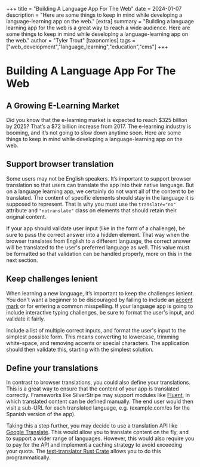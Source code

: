 +++
title = "Building A Language App For The Web"
date = 2024-01-07
description = "Here are some things to keep in mind while developing a language-learning app on the web."
[extra]
summary = "Building a language learning app for the web is a great way to reach a wide audience. Here are some things to keep in mind while developing a language-learning app on the web."
author = "Tyler Trout"
[taxonomies]
tags = ["web_development","language_learning","education","cms"]
+++

# Building A Language App For The Web

## A Growing E-Learning Market
Did you know that the e-learning market is expected to reach $325 billion by 2025? That’s a $72 billion increase from 2017. The e-learning industry is booming, and it’s not going to slow down anytime soon. Here are some things to keep in mind while developing a language-learning app on the web.

## Support browser translation
Some users may not be English speakers. It’s important to support browser translation so that users can translate the app into their native language. But on a language learning app, we certainly do not want all of the content to be translated. The content of specific elements should stay in the language it is supposed to represent. That is why you must use the `translate="no"` attribute and `"notranslate"` class on elements that should retain their original content.

If your app should validate user input (like in the form of a challenge), be sure to pass the correct answer into a hidden element. That way when the browser translates from English to a different language, the correct answer will be translated to the user's preferred language as well. This value must be formatted so that validation can be handled properly, more on this in the next section.

## Keep challenges lenient
When learning a new language, it’s important to keep the challenges lenient. You don't want a beginner to be discouraged by failing to include an [accent mark](https://www.npmjs.com/package/remove-accents) or for entering a common misspelling. If your language app is going to include interactive typing challenges, be sure to format the user's input, and validate it fairly.

Include a list of multiple correct inputs, and format the user's input to the simplest possible form. This means converting to lowercase, trimming white-space, and removing accents or special characters. The application should then validate this, starting with the simplest solution.

## Define your translations
In contrast to browser translations, you could also define your translations. This is a great way to ensure that the content of your app is translated correctly. Frameworks like SilverStripe may support modules like [Fluent](https://github.com/tractorcow-farm/silverstripe-fluent), in which translated content can be defined manually. The end user would then visit a sub-URL for each translated language, e.g. (example.com/es for the Spanish version of the app).

Taking this a step further, you may decide to use a translation API like [Google Translate](https://cloud.google.com/translate/docs/). This would allow you to translate content on the fly, and to support a wider range of languages. However, this would also require you to pay for the API and implement a caching strategy to avoid exceeding your quota. The [text-translator Rust Crate](https://crates.io/crates/text-translator) allows you to do this programmatically.

